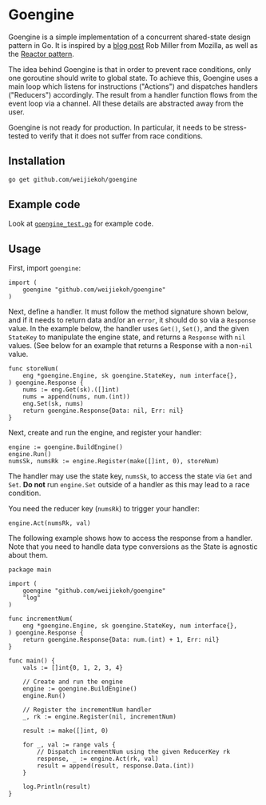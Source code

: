 # Goengine

Goengine is a simple implementation of a concurrent shared-state design pattern
in Go. It is inspired by a [blog
post](https://blog.mozilla.org/services/2014/03/12/sane-concurrency-with-go/)
Rob Miller from Mozilla, as well as the [Reactor
pattern](https://en.wikipedia.org/wiki/Reactor_pattern).

The idea behind Goengine is that in order to prevent race conditions, only one
goroutine should write to global state. To achieve this, Goengine uses a main
loop which listens for instructions ("Actions") and dispatches handlers
("Reducers") accordingly. The result from a handler function flows from the
event loop via a channel. All these details are abstracted away from the user.

Goengine is not ready for production. In particular, it needs to be
stress-tested to verify that it does not suffer from race conditions.

## Installation

```bash
go get github.com/weijiekoh/goengine
```

## Example code

Look at [`goengine_test.go`](./goengine_test.go) for example code.

## Usage

First, import `goengine`:

```golang
import (
    goengine "github.com/weijiekoh/goengine" 
)
```

Next, define a handler. It must follow the method signature shown below,
and if it needs to return data and/or an `error`, it should do so via a
`Response` value. In the example below, the handler uses `Get()`, `Set()`,
and the given `StateKey` to manipulate the engine state, and returns a
`Response` with `nil` values. (See below for an example that returns a Response
with a non-`nil` value.

```golang
func storeNum(
    eng *goengine.Engine, sk goengine.StateKey, num interface{},
) goengine.Response {
	nums := eng.Get(sk).([]int)
	nums = append(nums, num.(int))
	eng.Set(sk, nums)
	return goengine.Response{Data: nil, Err: nil}
}
```

Next, create and run the engine, and register your handler:

```golang
engine := goengine.BuildEngine()
engine.Run()
numsSk, numsRk := engine.Register(make([]int, 0), storeNum)
```

The handler may use the state key, `numsSk`, to access the state via `Get`
and `Set`. **Do not** run `engine.Set` outside of a handler as this may lead to
a race condition.

You need the reducer key (`numsRk`) to trigger your handler:

```golang
engine.Act(numsRk, val)
```

The following example shows how to access the response from a handler. Note
that you need to handle data type conversions as the State is agnostic about
them.

```golang
package main

import (
	goengine "github.com/weijiekoh/goengine"
	"log"
)

func incrementNum(
	eng *goengine.Engine, sk goengine.StateKey, num interface{},
) goengine.Response {
	return goengine.Response{Data: num.(int) + 1, Err: nil}
}

func main() {
	vals := []int{0, 1, 2, 3, 4}

	// Create and run the engine
	engine := goengine.BuildEngine()
	engine.Run()

	// Register the incrementNum handler
	_, rk := engine.Register(nil, incrementNum)

	result := make([]int, 0)

	for _, val := range vals {
		// Dispatch incrementNum using the given ReducerKey rk
		response, _ := engine.Act(rk, val)
		result = append(result, response.Data.(int))
	}

	log.Println(result)
}
```

